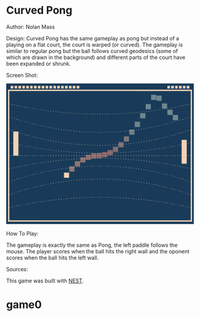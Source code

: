 # Curved Pong

Author: Nolan Mass

Design: Curved Pong has the same gameplay as pong but instead of a playing on a flat court, the court is warped (or curved). The gameplay is similar to regular pong but the ball follows curved geodesics (some of which are drawn in the background) and different parts of the court have been expanded or shrunk.

Screen Shot:

![Screen Shot](screenshot.png)

How To Play:

The gameplay is exactly the same as Pong, the left paddle follows the mouse. The player scores when the ball hits the right wall and the oponent scores when the ball hits the left wall.

Sources:

This game was built with [NEST](NEST.md).
# game0
